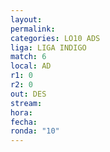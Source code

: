 ```yaml
---
layout: 
permalink: 
categories: LO10 ADS
liga: LIGA INDIGO
match: 6
local: AD
r1: 0
r2: 0
out: DES
stream: 
hora: 
fecha: 
ronda: "10"
---
```


